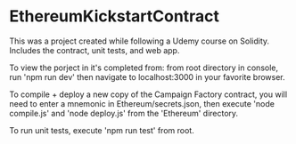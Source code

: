 # EthereumKickstartContract

This was a project created while following a Udemy course on Solidity.
Includes the contract, unit tests, and web app.

To view the porject in it's completed from: from root directory in console, run 'npm run dev' then navigate to localhost:3000 in your favorite browser.

To compile + deploy a new copy of the Campaign Factory contract, you will need to enter a mnemonic in Ethereum/secrets.json, then execute 'node compile.js' and 'node deploy.js' from the 'Ethereum' directory.

To run unit tests, execute 'npm run test' from root.
